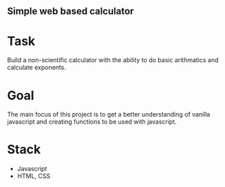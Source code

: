 ## Simple web based calculator

# Task
Build a non-scientific calculator with the ability to do basic arithmatics and calculate exponents. 

# Goal
The main focus of this project is to get a better understanding of vanilla javascript and creating functions to be used with javascript.

# Stack
- Javascript
- HTML, CSS

